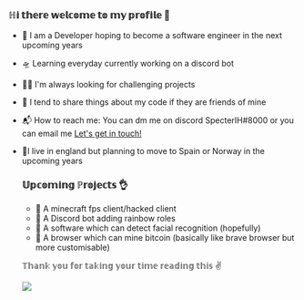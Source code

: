 ### ℍ𝕚 𝕥𝕙𝕖𝕣𝕖 𝕨𝕖𝕝𝕔𝕠𝕞𝕖 𝕥𝕠 𝕞𝕪 𝕡𝕣𝕠𝕗𝕚𝕝𝕖 👋


- 🎤 I am a Developer hoping to become a software engineer in the next upcoming years
- 🛸 Learning everyday currently working on a discord bot
- 🏄🏼 I'm always looking for challenging projects
- 🍭 I tend to share things about my code if they are friends of mine
- 📬 How to reach me: You can dm me on discord SpecterIH#8000 or you can email me <a href="mailto:alishm1000@gmail.com">Let's get in touch!</a>
- 🌂I live in england but planning to move to Spain or Norway in the upcoming years
  
  ### 𝕌𝕡𝕔𝕠𝕞𝕚𝕟𝕘 ℙ𝕣𝕠𝕛𝕖𝕔𝕥𝕤 👌
  
  - 🤖 A minecraft fps client/hacked client
  - 🤖 A Discord bot adding rainbow roles
  - 🤖 A software which can detect facial recognition (hopefully)
  - 🤖 A browser which can mine bitcoin (basically like brave browser but more customisable)
  
  𝕋𝕙𝕒𝕟𝕜 𝕪𝕠𝕦 𝕗𝕠𝕣 𝕥𝕒𝕜𝕚𝕟𝕘 𝕪𝕠𝕦𝕣 𝕥𝕚𝕞𝕖 𝕣𝕖𝕒𝕕𝕚𝕟𝕘 𝕥𝕙𝕚𝕤 ✌️
  
  <img src="https://github-readme-stats.vercel.app/api?username=specterih&&show_icons=true&title_color=ffffff&icon_color=bb2acf&text_color=daf7dc&bg_color=141414">
  
